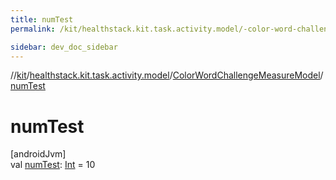 ```yaml
---
title: numTest
permalink: /kit/healthstack.kit.task.activity.model/-color-word-challenge-measure-model/num-test.html

sidebar: dev_doc_sidebar
---
```

//[kit](../../../kit.html)/[healthstack.kit.task.activity.model](../index.html)/[ColorWordChallengeMeasureModel](index.html)/[numTest](num-test.html)



# numTest



[androidJvm]\
val [numTest](num-test.html): [Int](https://kotlinlang.org/api/latest/jvm/stdlib/kotlin/-int/index.html) = 10




